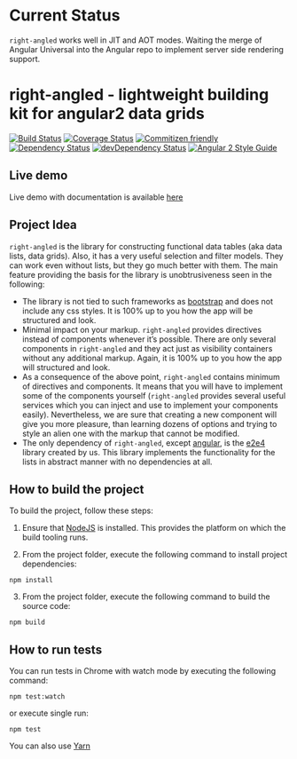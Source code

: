 # Current Status
`right-angled` works well in JIT and AOT modes. Waiting the merge of Angular Universal into the Angular repo to implement server side rendering support.

# right-angled - lightweight building kit for angular2 data grids

[![Build Status](https://travis-ci.org/eastbanctechru/right-angled.svg?branch=master)](https://travis-ci.org/eastbanctechru/right-angled)
[![Coverage Status](https://coveralls.io/repos/github/eastbanctechru/right-angled/badge.svg?branch=master)](https://coveralls.io/github/eastbanctechru/right-angled?branch=master)
[![Commitizen friendly](https://img.shields.io/badge/commitizen-friendly-brightgreen.svg)](http://commitizen.github.io/cz-cli/)
[![Dependency Status](https://david-dm.org/eastbanctechru/right-angled.svg)](https://david-dm.org/eastbanctechru/right-angled)
[![devDependency Status](https://david-dm.org/eastbanctechru/right-angled/dev-status.svg)](https://david-dm.org/eastbanctechru/right-angled?type=dev)
[![Angular 2 Style Guide](https://mgechev.github.io/angular2-style-guide/images/badge.svg)](https://angular.io/styleguide)

## Live demo
Live demo with documentation is available [here](https://eastbanctechru.github.io/right-angled-demo)

## Project Idea
`right-angled` is the library for constructing functional data tables (aka data lists, data grids). 
Also, it has a very useful selection and filter models. 
They can work even without lists, but they go much better with them. The main feature providing the basis for the library is unobtrusiveness seen in the following:

- The library is not tied to such frameworks as [bootstrap](https://getbootstrap.com) and does not include any css styles. It is 100% up to you how the app will be structured and look. 
- Minimal impact on your markup. `right-angled` provides directives instead of components whenever it’s possible. 
There are only several components in `right-angled` and they act just as visibility containers without any additional markup. 
Again, it is 100% up to you how the app will structured and look.
- As a consequence of the above point, `right-angled` contains minimum of directives and components. 
It means that you will have to implement some of the components yourself (`right-angled` provides several useful services which you can inject and use to implement your components easily). 
Nevertheless, we are sure that creating a new component will give you more pleasure, than learning dozens of options and trying to style an alien one with the markup that cannot be modified.
- The only dependency of `right-angled`, except [angular](https://angular.io), is the [e2e4](https://github.com/eastbanctechru/e2e4) library created by us. This library implements the functionality for the lists in abstract manner with no dependencies at all.  

## How to build the project

To build the project, follow these steps:

1. Ensure that [NodeJS](http://nodejs.org/) is installed. This provides the platform on which the build tooling runs.

2. From the project folder, execute the following command to install project dependencies:

  ```shell
  npm install
  ```
3. From the project folder, execute the following command to build the source code:

  ```shell
  npm build
  ```

## How to run tests

You can run tests in Chrome with watch mode by executing the following command: 

  ```shell
  npm test:watch
  ```
  or execute single run:
  
  ```shell
  npm test
  ```

You can also use [Yarn](https://yarnpkg.com/)
